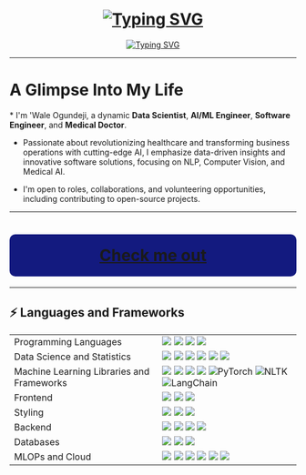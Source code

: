 <!-- markdownlint-disable MD033 MD041 -->
<div align="center">
  <h1 align="center">
    <a href="https://git.io/typing-svg">
      <img src="https://readme-typing-svg.demolab.com?font=Bebas+Neue&size=29&pause=1000&color=131A7F&background=131A7F&vCenter=true&width=450&lines=Welcome+to+my+profile!" alt="Typing SVG" style="animation: backgroundTransition 3s infinite;">
    </a>
  </h1>
</div>

<div align="center">
  <a href="https://git.io/typing-svg"><img src="https://readme-typing-svg.demolab.com?font=Unlock&size=29&letterSpacing=.2rem&pause=500&color=207F36&background=FFFFFF&center=true&vCenter=true&width=450&lines=I'm+Wale+Ogundeji;Data+Scientist;AI%2FML+Engineer;Software+Engineer;and+Medical+Doctor" alt="Typing SVG" />
  </a>
</div>

---

<h1 class="align-center">A Glimpse Into My Life</h1>

<div class="align-center">
  * I'm 'Wale Ogundeji, a dynamic <strong>Data Scientist</strong>, <strong>AI/ML Engineer</strong>, <strong>Software Engineer</strong>, and <strong>Medical Doctor</strong>.

  * Passionate about revolutionizing healthcare and transforming business operations with cutting-edge AI, I emphasize data-driven insights and innovative software solutions, focusing on NLP, Computer Vision, and Medical AI.

  * I'm open to roles, collaborations, and volunteering opportunities, including contributing to open-source projects.
</div>

---

<h1 align="center" style="background-color: #131A7F; color: white; padding: 20px; border-radius: 10px;">
  <a href="https://wale-abiodun.com">Check me out</a>
</h1>

---


## ⚡ Languages and Frameworks
<table>
  <tr>
    <td>Programming Languages</td>
    <td>
      <img src="https://img.shields.io/badge/Python-3670A0?style=flat-square&logo=python&logoColor=ffdd54"/>
      <img src="https://img.shields.io/badge/JavaScript-%23323330.svg?style=flat-square&logo=javascript&logoColor=%23F7DF1E"/>
      <img src="https://img.shields.io/badge/typescript-%23007ACC.svg?style=flat-square&logo=typescript&logoColor=white"/>
      <img src="https://img.shields.io/badge/SQL-%23007ACC.svg?style=flat-square&logo=SQL&logoColor=%23007ACC"/>
    </td>
  </tr>
  <tr>
    <td>Data Science and Statistics</td>
    <td>
      <img src="https://img.shields.io/badge/Pandas-150458?style=flat-square&logo=pandas&logoColor=white"/>
      <img src="https://img.shields.io/badge/Numpy-013243?style=flat-square&logo=numpy&logoColor=white"/>
      <img src="https://img.shields.io/badge/Seaborn-4C4C4C?style=flat-square&logo=seaborn&logoColor=white"/>
      <img src="https://img.shields.io/badge/Matplotlib-013220?style=flat-square&logo=matplotlib&logoColor=white"/>
      <img src="https://img.shields.io/badge/Statsmodels-8A2BE2?style=flat-square&logo=%20statsmodels&logoColor=white"/> 
      <img src="https://img.shields.io/badge/SciPy-%235C3EE8?style=flat-square&logo=%20SciPy&logoColor=white"/>
    </td>
  </tr>
    <tr>
    <td>Machine Learning Libraries and Frameworks</td>
    <td>
      <img src="https://img.shields.io/badge/Keras-D00000.svg?style=flat-square&logo=keras&logoColor=white"/>
      <img src="https://img.shields.io/badge/TensorFlow-%23FF6F00.svg?style=flat-square&logo=tensorflow&logoColor=white"/>
      <img src="https://img.shields.io/badge/OpenCV-%235C3EE8.svg?style=flat-square&logo=opencv&logoColor=white"/>
      <img src="https://img.shields.io/badge/Scikit%20Learn-F7931E.svg?style=flat-square&logo=scikit-learn&logoColor=white"/>
      <img src="https://img.shields.io/badge/PyTorch-EE4C2C?style=flat-square&logo=pytorch&logoColor=white" alt="PyTorch">
      <img src="https://img.shields.io/badge/NLTK-3C6AA0?style=flat-square&logo=nltk&logoColor=white" alt="NLTK">
      <img src="https://img.shields.io/badge/LangChain-5C2D91?style=flat-square&logo=langchain&logoColor=white" alt="LangChain">
    </td>
  </tr>
  <tr>
    <td>Frontend</td>
    <td>
      <img src="https://img.shields.io/badge/React-%2320232a.svg?style=flat-square&logo=react&logoColor=%2361DAFB"/>
      <img src="https://img.shields.io/badge/Next.js-000000?style=flat-square&logo=next.js&logoColor=white"/>
      <img src="https://img.shields.io/badge/HTML5-%23E34F26.svg?style=flat-square&logo=html5&logoColor=white"/>
    </td>
  </tr>
  <tr>
    <td>Styling</td>
    <td>
      <img src="https://img.shields.io/badge/Tailwind-38B2AC.svg?style=flat-square&logo=tailwind-css&logoColor=white"/>
      <img src="https://img.shields.io/badge/MaterialUI-0081CB.svg?style=flat-square&logo=MUI&logoColor=white"/>
      <img src="https://img.shields.io/badge/CSS3-%231572B6.svg?style=flat-square&logo=css3&logoColor=white"/>
    </td>
  </tr>
  <tr>
    <td>Backend</td>
    <td>
      <img src="https://img.shields.io/badge/Flask-%23000000.svg?style=flat-square&logo=flask&logoColor=white"/>
      <img src="https://img.shields.io/badge/FastAPI-009688?style=flat-square&logo=fastapi&logoColor=white"/>
      <img src="https://img.shields.io/badge/OpenAPI-6BA539?style=flat-square&logo=openapi-initiative&logoColor=white"/>
      <img src="https://img.shields.io/badge/Django-%23404d59.svg?style=flat-square&logo=django&logoColor=%2361DAFB">
    </td>
  </tr>
  <tr>
    <td>Databases</td>
    <td>
      <img src="https://img.shields.io/badge/Firebase-%23039BE5.svg?style=flat-square&logo=firebase"/>
      <img src="https://img.shields.io/badge/PostgreSQL-%23336791.svg?style=flat-square&logo=postgresql&logoColor=white"/>
      <img src="https://img.shields.io/badge/Convex-34A167?style=flat-square&logo=convex&logoColor=white"/>
    </td>
  </tr>
  <tr>
    <td>MLOPs and Cloud</td>
    <td>
      <img src="https://img.shields.io/badge/Git-%23000000.svg?style=flat-square&logo=git&logoColor=white"/>
      <img src="https://img.shields.io/badge/MLFLOW-009688?style=flat-square&logo=mlflow&logoColor=white"/>
      <img src="https://img.shields.io/badge/Docker-%23404d59.svg?style=flat-square&logo=docker&logoColor=%2361DAFB">
      <img src="https://img.shields.io/badge/GithubAction-%23000000.svg?style=flat-square&logo=github&logoColor=white"/>
      <img src="https://img.shields.io/badge/AWS-009688?style=flat-square&logo=amazon&logoColor=white"/>
      <img src="https://img.shields.io/badge/Google Cloud Platform-%23404d59.svg?style=flat-square&logo=Google&logoColor=%2361DAFB">
    </td>
  </tr>
</table>





